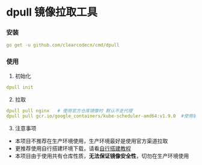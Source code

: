# dpull 镜像拉取工具

### 安装 
```yaml
go get -u github.com/clearcodecn/cmd/dpull
```

### 使用

1. 初始化
```yaml
dpull init
```

2. 拉取
```yaml
dpull pull nginx   # 使用官方仓库镜像时 默认不走代理
dpull pull gcr.io/google_containers/kube-scheduler-amd64:v1.9.0  #使用镜像加速 
```

3. 注意事项
* 本项目不推荐在生产环境使用，生产环境最好是使用官方渠道拉取
* 更推荐使用自行搭建环境下载，请看[自行搭建教程](./docs/build_your_self.md)
* 本项目由于使用共有仓库性质，**无法保证镜像安全性**，切勿在生产环境使用
